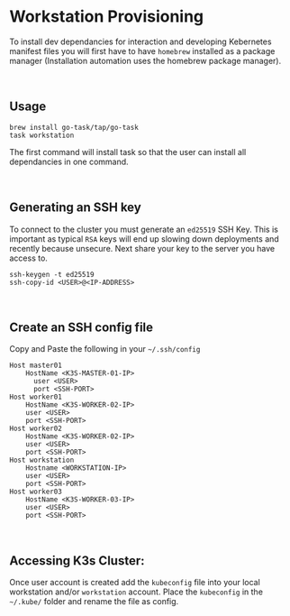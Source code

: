 # Workstation Provisioning

To install dev dependancies for interaction and developing Kebernetes manifest files you will first have to have `homebrew` installed as a package manager (Installation automation uses the homebrew package manager). 

<br>

## Usage
```
brew install go-task/tap/go-task
task workstation
```

The first command will install task so that the user can install all dependancies in one command.

<br>


## Generating an SSH key 

To connect to the cluster you must generate an `ed25519` SSH Key. This is important as typical `RSA` keys will end up slowing down deployments and recently because unsecure. Next share your key to the server you have access to. 

```
ssh-keygen -t ed25519
ssh-copy-id <USER>@<IP-ADDRESS>
```
<br>


## Create an SSH config file

Copy and Paste the following in your `~/.ssh/config` 
```
Host master01
    HostName <K3S-MASTER-01-IP>
      user <USER>
      port <SSH-PORT>
Host worker01
    HostName <K3S-WORKER-02-IP>
    user <USER>
    port <SSH-PORT>
Host worker02
    HostName <K3S-WORKER-02-IP>
    user <USER>
    port <SSH-PORT>
Host workstation
    Hostname <WORKSTATION-IP>
    user <USER>
    port <SSH-PORT>
Host worker03
    HostName <K3S-WORKER-03-IP>
    user <USER>
    port <SSH-PORT>
```
<br>

## Accessing K3s Cluster: 
Once user account is created add the `kubeconfig` file into your local workstation and/or `workstation` account. Place the `kubeconfig` in the `~/.kube/` folder and rename the file as config. 
